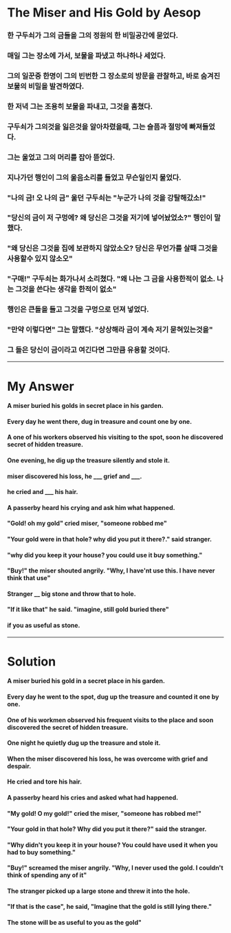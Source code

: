 # The Miser and His Gold by Aesop

### 한 구두쇠가 그의 금들을 그의 정원의 한 비밀공간에 묻었다.

### 매일 그는 장소에 가서, 보물을 파냈고 하나하나 세었다.

### 그의 일꾼중 한명이 그의 빈번한 그 장소로의 방문을 관찰하고, 바로 숨겨진 보물의 비밀을 발견하였다.

### 한 저녁 그는 조용히 보물을 파내고, 그것을 훔쳤다.

### 구두쇠가 그의것을 잃은것을 알아차렸을때, 그는 슬픔과 절망에 빠져들었다.

### 그는 울었고 그의 머리를 잡아 뜯었다.

### 지나가던 행인이 그의 울음소리를 들었고 무슨일인지 물었다.

### "나의 금! 오 나의 금" 울던 구두쇠는 "누군가 나의 것을 강탈해갔소!"

### "당신의 금이 저 구멍에? 왜 당신은 그것을 저기에 넣어놨었소?" 행인이 말했다.

### "왜 당신은 그것을 집에 보관하지 않았소오? 당신은 무언가를 살때 그것을 사용할수 있지 않소오"

### "구매!" 구두쇠는 화가나서 소리쳤다. "왜 나는 그 금을 사용한적이 없소. 나는 그것을 쓴다는 생각을 한적이 없소"

### 행인은 큰돌을 들고 그것을 구멍으로 던져 넣었다.

### "만약 이렇다면" 그는 말했다. "상상해라 금이 계속 저기 묻혀있는것을"

###  그 돌은 당신이 금이라고 여긴다면 그만큼 유용할 것이다.

<hr/>

# My Answer

#### A miser buried his golds in secret place in his garden.

#### Every day he went there, dug in treasure and count one by one.

#### A one of his workers observed his visiting to the spot, soon he discovered secret of hidden treasure.

#### One evening, he dig up the treasure silently and stole it.

#### miser discovered his loss, he ___ grief and ___.

#### he cried and ___ his hair.

#### A passerby heard his crying and ask him what happened.

#### "Gold! oh my gold" cried miser, "someone robbed me"

#### "Your gold were in that hole? why did you put it there?." said stranger.

#### "why did you keep it your house? you could use it buy something."

#### "Buy!" the miser shouted angrily. "Why, I have'nt use this. I have never think that use"

#### Stranger __ big stone and throw that to hole.

#### "If it like that" he said. "imagine, still gold buried there"

#### if you as useful as stone.

<hr/>

# Solution

#### A miser buried his gold in a secret place in his garden.

#### Every day he went to the spot, dug up the treasure and counted it one by one.

#### One of his workmen observed his frequent visits to the place and soon discovered the secret of hidden treasure.

#### One night he quietly dug up the treasure and stole it.

#### When the miser discovered his loss, he was overcome with grief and despair.

#### He cried and tore his hair.

#### A passerby heard his cries and asked what had happened.

#### "My gold! O my gold!" cried the miser, "someone has robbed me!"

#### "Your gold in that hole? Why did you put it there?" said the stranger.

#### "Why didn't you keep it in your house? You could have used it when you had to buy something."

#### "Buy!" screamed the miser angrily. "Why, I never used the gold. I couldn't think of spending any of it"

#### The stranger picked up a large stone and threw it into the hole.

#### "If that is the case", he said, "Imagine that the gold is still lying there."

#### The stone will be as useful to you as the gold"